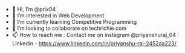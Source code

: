 - 👋 Hi, I’m @prix04
- 👀 I’m interested in Web Development
- 🌱 I’m currently learning Competitive Programming
- 💞️ I’m looking to collaborate on techrichie.com
- 📫 How to reach me : Contact me on instagram @priyanshuraj_04
                      : Linkedin - https://www.linkedin.com/in/priyanshu-raj-2452aa223/

<!---
prix04/prix04 is a ✨ special ✨ repository because its `README.md` (this file) appears on your GitHub profile.
You can click the Preview link to take a look at your changes.
--->
